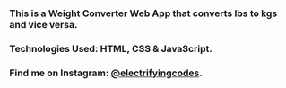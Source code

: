 ### This is a Weight Converter Web App that converts lbs to kgs and vice versa.

### Technologies Used: HTML, CSS & JavaScript.

### Find me on Instagram: [@electrifyingcodes][Instagram].

[Instagram]: https://www.instagram.com/electrifyingcodes